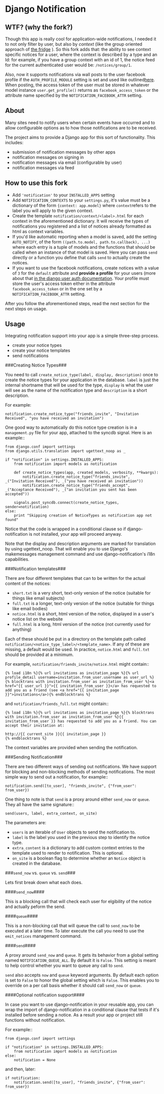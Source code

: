 Django Notification
===================

WTF? (why the fork?)
---------------------

Though this app is really cool for application-wide notifications, I needed it to not only filter by user, but also by *context* (like the group oriented approach of [the fridge](http://www.frid.ge/) ). So this fork adds that: the ability to see context specific notices for a user, where the context is described by a type and an Id: for example, if you have a group context with an id of 1, the notice feed for the current authenticated user would be: `/notices/group/1`.

Also, now it supports notifications via wall posts to the user facebook profile if the `AUTH_PROFILE_MODULE` setting is set and
used like outlined[here](http://docs.djangoproject.com/en/dev/topics/auth/#storing-additional-information-about-users). 
When posting, the access token of the user must be stored in whatever model instance `user.get_profile()` returns as `facebook_access_token` or the attribute name specified by the `NOTIFICATION_FACEBOOK_ATTR` setting.


About
-----
Many sites need to notify users when certain events have occurred and to allow
configurable options as to how those notifications are to be received.

The project aims to provide a Django app for this sort of functionality. This
includes:

 * submission of notification messages by other apps
 * notification messages on signing in
 * notification messages via email (configurable by user)
 * notification messages via feed

How to use this fork
----------------------

* Add `'notification'` to your `INSTALLED_APPS` setting
* Add `NOTIFICATION_CONTEXTS` to your `settings.py`, it's value must be a dictionary of the form `{context: app.model}` where `context`refers to the label you will apply to the given context.
* Create the template `notification/context/<label>.html` for each context in the aforementioned dictionary. It will receive the types of notifications you registered and a list of notices already formatted as html as context variables.
* If you'd like automatic reporting when a model is saved, add the setting `AUTO_NOTIFY`, of the form `((path.to.model, path.to.callback), ...)` where each entry is a tuple of models and the functions that should be called when an instance of that model is saved. Here you can pass `send` directly or a function you define that calls `send` to actually create the notices.
* If you want to use the facebook notifications, create notices with a value of `3` for the `default` attribute and **provide a profile** for your users (more about that [in the django user auth documentation](http://docs.djangoproject.com/en/dev/topics/auth/#storing-additional-information-about-users). Your profile must store the user's access token either in the attribute `facebook_access_token` or in the one set by a `NOTIFICATION_FACEBOOK_ATTR` setting.

After you follow the aforementioned steps, read the next section for the next steps on usage.

Usage
-----
Integrating notification support into your app is a simple three-step process.

  * create your notice types
  * create your notice templates
  * send notifications

###Creating Notice Types###


You need to call `create_notice_type(label, display, description)` once to
create the notice types for your application in the database. `label` is just
the internal shortname that will be used for the type, `display` is what the
user will see as the name of the notification type and `description` is a
short description.

For example:

    notification.create_notice_type("friends_invite", "Invitation Received", "you have received an invitation")

One good way to automatically do this notice type creation is in a
`management.py` file for your app, attached to the syncdb signal.
Here is an example::

    from django.conf import settings
    from django.utils.translation import ugettext_noop as _

    if "notification" in settings.INSTALLED_APPS:
        from notification import models as notification

        def create_notice_types(app, created_models, verbosity, **kwargs):
            notification.create_notice_type("friends_invite", _("Invitation Received"), _("you have received an invitation"))
            notification.create_notice_type("friends_accept", _("Acceptance Received"), _("an invitation you sent has been accepted"))

        signals.post_syncdb.connect(create_notice_types, sender=notification)
    else:
        print "Skipping creation of NoticeTypes as notification app not found"

Notice that the code is wrapped in a conditional clause so if
django-notification is not installed, your app will proceed anyway.

Note that the display and description arguments are marked for translation by
using ugettext_noop. That will enable you to use Django's makemessages
management command and use django-notification's i18n capabilities.

###Notification templates###


There are four different templates that can to be written for the actual content of the notices:

  * `short.txt` is a very short, text-only version of the notice (suitable for things like email subjects)
  * `full.txt` is a longer, text-only version of the notice (suitable for things like email bodies)
  * `notice.html` is a short, html version of the notice, displayed in a user's notice list on the website
  * `full.html` is a long, html version of the notice (not currently used for anything)

Each of these should be put in a directory on the template path called `notification/<notice_type_label>/<template_name>`.
If any of these are missing, a default would be used. In practice, `notice.html` and `full.txt` should be provided at a minimum.

For example, `notification/friends_invite/notice.html` might contain::
    
    {% load i18n %}{% url invitations as invitation_page %}{% url profile_detail username=invitation.from_user.username as user_url %}
    {% blocktrans with invitation.from_user as invitation_from_user %}<a href="{{ user_url }}">{{ invitation_from_user }}</a> has requested to add you as a friend (see <a href="{{ invitation_page }}">invitations</a>){% endblocktrans %}

and `notification/friends_full.txt` might contain::
    
    {% load i18n %}{% url invitations as invitation_page %}{% blocktrans with invitation.from_user as invitation_from_user %}{{ invitation_from_user }} has requested to add you as a friend. You can accept their invitation at:
    
    http://{{ current_site }}{{ invitation_page }}
    {% endblocktrans %}

The context variables are provided when sending the notification.


###Sending Notification###


There are two different ways of sending out notifications. We have support
for blocking and non-blocking methods of sending notifications. The most
simple way to send out a notification, for example::

    notification.send([to_user], "friends_invite", {"from_user": from_user})

One thing to note is that `send` is a proxy around either `send_now` or
`queue`. They all have the same signature::

    send(users, label, extra_context, on_site)

The parameters are:

 * `users` is an iterable of `User` objects to send the notification to.
 * `label` is the label you used in the previous step to identify the notice
   type.
 * `extra_content` is a dictionary to add custom context entries to the
   template used to render to notification. This is optional.
 * `on_site` is a boolean flag to determine whether an `Notice` object is
   created in the database.

###`send_now` vs. `queue` vs. `send`###


Lets first break down what each does.

####`send_now`####


This is a blocking call that will check each user for elgibility of the
notice and actually peform the send.

####`queue`####


This is a non-blocking call that will queue the call to `send_now` to
be executed at a later time. To later execute the call you need to use
the `emit_notices` management command.

####`send`####

A proxy around `send_now` and `queue`. It gets its behavior from a global
setting named `NOTIFICATION_QUEUE_ALL`. By default it is `False`. This
setting is meant to help control whether you want to queue any call to
`send`.

`send` also accepts `now` and `queue` keyword arguments. By default
each option is set to `False` to honor the global setting which is `False`.
This enables you to override on a per call basis whether it should call
`send_now` or `queue`.

####Optional notification support####


In case you want to use django-notification in your reusable app, you can
wrap the import of django-notification in a conditional clause that tests
if it's installed before sending a notice. As a result your app or
project still functions without notification.

For example::

    from django.conf import settings

    if "notification" in settings.INSTALLED_APPS:
        from notification import models as notification
    else:
        notification = None

and then, later:

    if notification:
        notification.send([to_user], "friends_invite", {"from_user": from_user})
